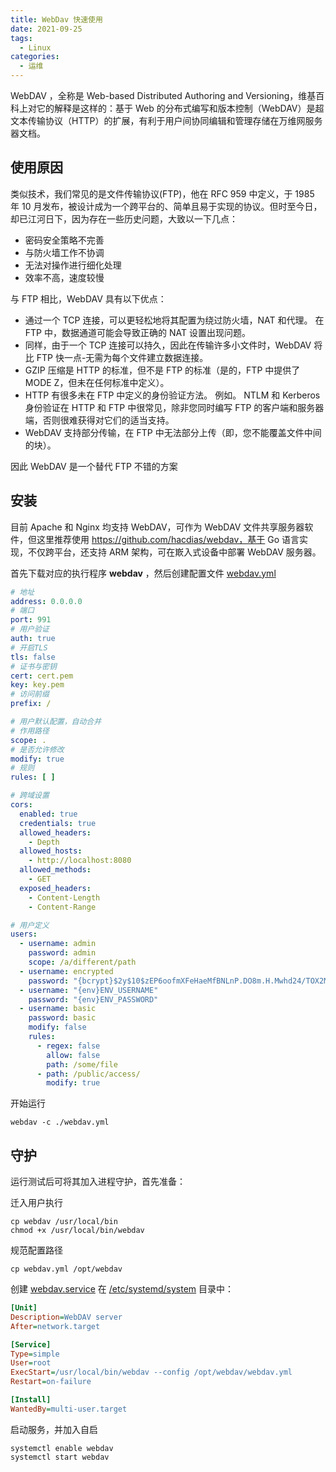 ```yaml
---
title: WebDav 快速使用
date: 2021-09-25
tags:
  - Linux
categories:
  - 运维
---
```


WebDAV ，全称是 Web-based Distributed Authoring and Versioning，维基百科上对它的解释是这样的：基于 Web
的分布式编写和版本控制（WebDAV）是超文本传输协议（HTTP）的扩展，有利于用户间协同编辑和管理存储在万维网服务器文档。

## 使用原因

类似技术，我们常见的是文件传输协议(FTP)，他在 RFC 959 中定义，于 1985 年 10
月发布，被设计成为一个跨平台的、简单且易于实现的协议。但时至今日，却已江河日下，因为存在一些历史问题，大致以一下几点：

- 密码安全策略不完善
- 与防火墙工作不协调
- 无法对操作进行细化处理
- 效率不高，速度较慢

与 FTP 相比，WebDAV 具有以下优点：

- 通过一个 TCP 连接，可以更轻松地将其配置为绕过防火墙，NAT 和代理。 在 FTP 中，数据通道可能会导致正确的 NAT 设置出现问题。
- 同样，由于一个 TCP 连接可以持久，因此在传输许多小文件时，WebDAV 将比 FTP 快一点-无需为每个文件建立数据连接。
- GZIP 压缩是 HTTP 的标准，但不是 FTP 的标准（是的，FTP 中提供了 MODE Z，但未在任何标准中定义）。
- HTTP 有很多未在 FTP 中定义的身份验证方法。 例如。 NTLM 和 Kerberos 身份验证在 HTTP 和 FTP 中很常见，除非您同时编写 FTP
  的客户端和服务器端，否则很难获得对它们的适当支持。
- WebDAV 支持部分传输，在 FTP 中无法部分上传（即，您不能覆盖文件中间的块）。

因此 WebDAV 是一个替代 FTP 不错的方案

## 安装

目前 Apache 和 Nginx 均支持 WebDAV，可作为 WebDAV 文件共享服务器软件，但这里推荐使用 https://github.com/hacdias/webdav，基于
Go 语言实现，不仅跨平台，还支持 ARM 架构，可在㠌入式设备中部署 WebDAV 服务器。

首先下载对应的执行程序 **webdav** ，然后创建配置文件 <u>webdav.yml</u>

```yml
# 地址
address: 0.0.0.0
# 端口
port: 991
# 用户验证
auth: true
# 开启TLS
tls: false
# 证书与密钥
cert: cert.pem
key: key.pem
# 访问前缀
prefix: /

# 用户默认配置，自动合并
# 作用路径
scope: .
# 是否允许修改
modify: true
# 规则
rules: [ ]

# 跨域设置
cors:
  enabled: true
  credentials: true
  allowed_headers:
    - Depth
  allowed_hosts:
    - http://localhost:8080
  allowed_methods:
    - GET
  exposed_headers:
    - Content-Length
    - Content-Range

# 用户定义
users:
  - username: admin
    password: admin
    scope: /a/different/path
  - username: encrypted
    password: "{bcrypt}$2y$10$zEP6oofmXFeHaeMfBNLnP.DO8m.H.Mwhd24/TOX2MWLxAExXi4qgi"
  - username: "{env}ENV_USERNAME"
    password: "{env}ENV_PASSWORD"
  - username: basic
    password: basic
    modify: false
    rules:
      - regex: false
        allow: false
        path: /some/file
      - path: /public/access/
        modify: true
```

开始运行

```shell
webdav -c ./webdav.yml
```

## 守护

运行测试后可将其加入进程守护，首先准备：

迁入用户执行

```shell
cp webdav /usr/local/bin
chmod +x /usr/local/bin/webdav
```

规范配置路径

```shell
cp webdav.yml /opt/webdav
```

创建 <u>webdav.service</u> 在 <u>/etc/systemd/system</u> 目录中：

```ini
[Unit]
Description=WebDAV server
After=network.target

[Service]
Type=simple
User=root
ExecStart=/usr/local/bin/webdav --config /opt/webdav/webdav.yml
Restart=on-failure

[Install]
WantedBy=multi-user.target
```

启动服务，并加入自启

```shell
systemctl enable webdav
systemctl start webdav
```
